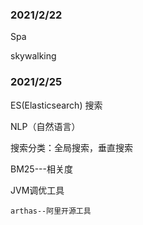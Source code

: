 ### 2021/2/22

Spa

skywalking

### 2021/2/25

ES(Elasticsearch) 搜索

NLP（自然语言）

搜索分类：全局搜索，垂直搜索

BM25---相关度

JVM调优工具

```
arthas--阿里开源工具
```


